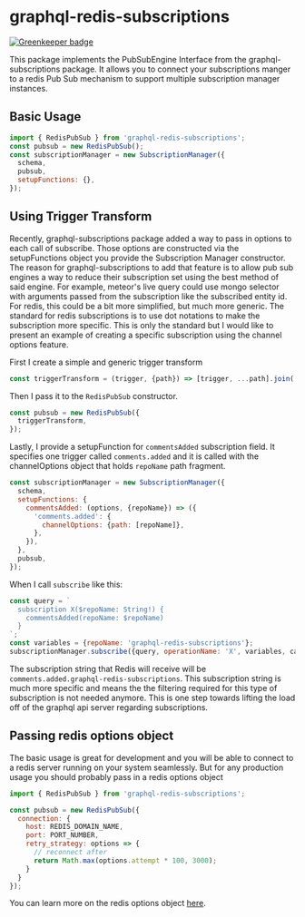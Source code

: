 # graphql-redis-subscriptions

[![Greenkeeper badge](https://badges.greenkeeper.io/davidyaha/graphql-redis-subscriptions.svg)](https://greenkeeper.io/)

This package implements the PubSubEngine Interface from the graphql-subscriptions package. 
It allows you to connect your subscriptions manger to a redis Pub Sub mechanism to support 
multiple subscription manager instances.
   
   
## Basic Usage

```javascript
import { RedisPubSub } from 'graphql-redis-subscriptions';
const pubsub = new RedisPubSub();
const subscriptionManager = new SubscriptionManager({
  schema,
  pubsub,
  setupFunctions: {},
});
```

## Using Trigger Transform

Recently, graphql-subscriptions package added a way to pass in options to each call of subscribe.
Those options are constructed via the setupFunctions object you provide the Subscription Manager constructor.
The reason for graphql-subscriptions to add that feature is to allow pub sub engines a way to reduce their subscription set using the best method of said engine.
For example, meteor's live query could use mongo selector with arguments passed from the subscription like the subscribed entity id.
For redis, this could be a bit more simplified, but much more generic.
The standard for redis subscriptions is to use dot notations to make the subscription more specific.
This is only the standard but I would like to present an example of creating a specific subscription using the channel options feature.

First I create a simple and generic trigger transform 
```javascript
const triggerTransform = (trigger, {path}) => [trigger, ...path].join('.');
```

Then I pass it to the `RedisPubSub` constructor.
```javascript
const pubsub = new RedisPubSub({
  triggerTransform,
});
```
Lastly, I provide a setupFunction for `commentsAdded` subscription field.
It specifies one trigger called `comments.added` and it is called with the channelOptions object that holds `repoName` path fragment.
```javascript
const subscriptionManager = new SubscriptionManager({
  schema,
  setupFunctions: {
    commentsAdded: (options, {repoName}) => ({
      'comments.added': {
        channelOptions: {path: [repoName]},
      },
    }),
  },
  pubsub,
});
```

When I call `subscribe` like this:
```javascript
const query = `
  subscription X($repoName: String!) {
    commentsAdded(repoName: $repoName)
  }
`;
const variables = {repoName: 'graphql-redis-subscriptions'};
subscriptionManager.subscribe({query, operationName: 'X', variables, callback});
```

The subscription string that Redis will receive will be `comments.added.graphql-redis-subscriptions`.
This subscription string is much more specific and means the the filtering required for this type of subscription is not needed anymore.
This is one step towards lifting the load off of the graphql api server regarding subscriptions.

## Passing redis options object

The basic usage is great for development and you will be able to connect to a redis server running on your system seamlessly.
But for any production usage you should probably pass in a redis options object
 
```javascript
import { RedisPubSub } from 'graphql-redis-subscriptions';

const pubsub = new RedisPubSub({
  connection: {
    host: REDIS_DOMAIN_NAME,
    port: PORT_NUMBER,
    retry_strategy: options => {
      // reconnect after
      return Math.max(options.attempt * 100, 3000);
    }
  }
});
```

You can learn more on the redis options object [here](https://github.com/luin/ioredis/blob/master/API.md#new_Redis_new).

